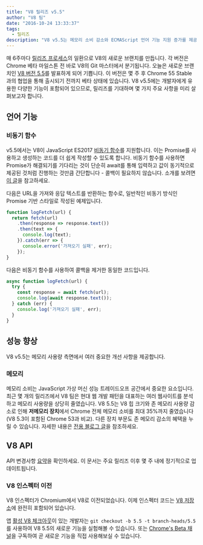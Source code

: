 ```yaml
---
title: "V8 릴리즈 v5.5"
author: "V8 팀"
date: "2016-10-24 13:33:37"
tags: 
  - 릴리즈
description: "V8 v5.5는 메모리 소비 감소와 ECMAScript 언어 기능 지원 증가를 제공합니다."
---
```

매 6주마다 [릴리즈 프로세스](/docs/release-process)의 일환으로 V8의 새로운 브랜치를 만듭니다. 각 버전은 Chrome 베타 마일스톤 전 바로 V8의 Git 마스터에서 분기됩니다. 오늘은 새로운 브랜치인 [V8 버전 5.5](https://chromium.googlesource.com/v8/v8.git/+log/branch-heads/5.5)를 발표하게 되어 기쁩니다. 이 버전은 몇 주 후 Chrome 55 Stable과의 협업을 통해 출시되기 전까지 베타 상태에 있습니다. V8 v5.5에는 개발자에게 유용한 다양한 기능이 포함되어 있으므로, 릴리즈를 기대하며 몇 가지 주요 사항을 미리 살펴보고자 합니다.

<!--truncate-->
## 언어 기능

### 비동기 함수

v5.5에서는 V8이 JavaScript ES2017 [비동기 함수](https://developers.google.com/web/fundamentals/getting-started/primers/async-functions)를 지원합니다. 이는 Promise를 사용하고 생성하는 코드를 더 쉽게 작성할 수 있도록 합니다. 비동기 함수를 사용하면 Promise가 해결되기를 기다리는 것이 단순히 await를 통해 입력하고 값이 동기적으로 제공된 것처럼 진행하는 것만큼 간단합니다 - 콜백이 필요하지 않습니다. 소개를 보려면 [이 글](https://developers.google.com/web/fundamentals/getting-started/primers/async-functions)을 참고하세요.

다음은 URL을 가져와 응답 텍스트를 반환하는 함수로, 일반적인 비동기 방식인 Promise 기반 스타일로 작성된 예제입니다.

```js
function logFetch(url) {
  return fetch(url)
    .then(response => response.text())
    .then(text => {
      console.log(text);
    }).catch(err => {
      console.error('가져오기 실패', err);
    });
}
```

다음은 비동기 함수를 사용하여 콜백을 제거한 동일한 코드입니다.

```js
async function logFetch(url) {
  try {
    const response = await fetch(url);
    console.log(await response.text());
  } catch (err) {
    console.log('가져오기 실패', err);
  }
}
```

## 성능 향상

V8 v5.5는 메모리 사용량 측면에서 여러 중요한 개선 사항을 제공합니다.

### 메모리

메모리 소비는 JavaScript 가상 머신 성능 트레이드오프 공간에서 중요한 요소입니다. 최근 몇 개의 릴리즈에서 V8 팀은 현대 웹 개발 패턴을 대표하는 여러 웹사이트를 분석하고 메모리 사용량을 상당히 줄였습니다. V8 5.5는 V8 힙 크기와 존 메모리 사용량 감소로 인해 **저메모리 장치**에서 Chrome 전체 메모리 소비를 최대 35%까지 줄였습니다(V8 5.3이 포함된 Chrome 53과 비교). 다른 장치 부문도 존 메모리 감소의 혜택을 누릴 수 있습니다. 자세한 내용은 [전용 블로그 글](/blog/optimizing-v8-memory)을 참조하세요.

## V8 API

API 변경사항 [요약](https://docs.google.com/document/d/1g8JFi8T_oAE_7uAri7Njtig7fKaPDfotU6huOa1alds/edit)을 확인하세요. 이 문서는 주요 릴리즈 이후 몇 주 내에 정기적으로 업데이트됩니다.

### V8 인스펙터 이전

V8 인스펙터가 Chromium에서 V8로 이전되었습니다. 이제 인스펙터 코드는 [V8 저장소](https://chromium.googlesource.com/v8/v8/+/master/src/inspector/)에 완전히 포함되어 있습니다.

앱 [활성 V8 체크아웃](/docs/source-code#using-git)이 있는 개발자는 `git checkout -b 5.5 -t branch-heads/5.5`를 사용하여 V8 5.5의 새로운 기능을 실험해볼 수 있습니다. 또는 [Chrome's Beta 채널](https://www.google.com/chrome/browser/beta.html)을 구독하여 곧 새로운 기능을 직접 사용해보실 수 있습니다.
